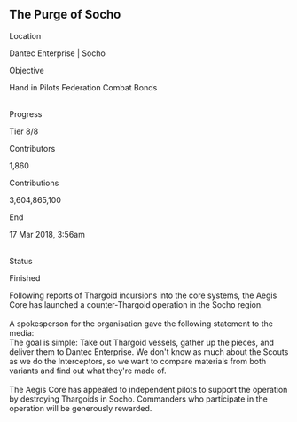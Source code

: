 ## The Purge of Socho

Location

Dantec Enterprise \| Socho

Objective

Hand in Pilots Federation Combat Bonds

\
Progress

Tier 8/8

Contributors

1,860

Contributions

3,604,865,100

End

17 Mar 2018, 3:56am

\
Status

Finished

Following reports of Thargoid incursions into the core systems, the
Aegis Core has launched a counter-Thargoid operation in the Socho
region.\
\
A spokesperson for the organisation gave the following statement to the
media:\
The goal is simple: Take out Thargoid vessels, gather up the pieces, and
deliver them to Dantec Enterprise. We don\'t know as much about the
Scouts as we do the Interceptors, so we want to compare materials from
both variants and find out what they\'re made of.\
\
The Aegis Core has appealed to independent pilots to support the
operation by destroying Thargoids in Socho. Commanders who participate
in the operation will be generously rewarded.
